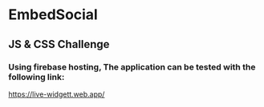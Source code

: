 # EmbedSocial

## JS &amp; CSS Challenge

### Using firebase hosting, The application can be tested with the following link:
https://live-widgett.web.app/
